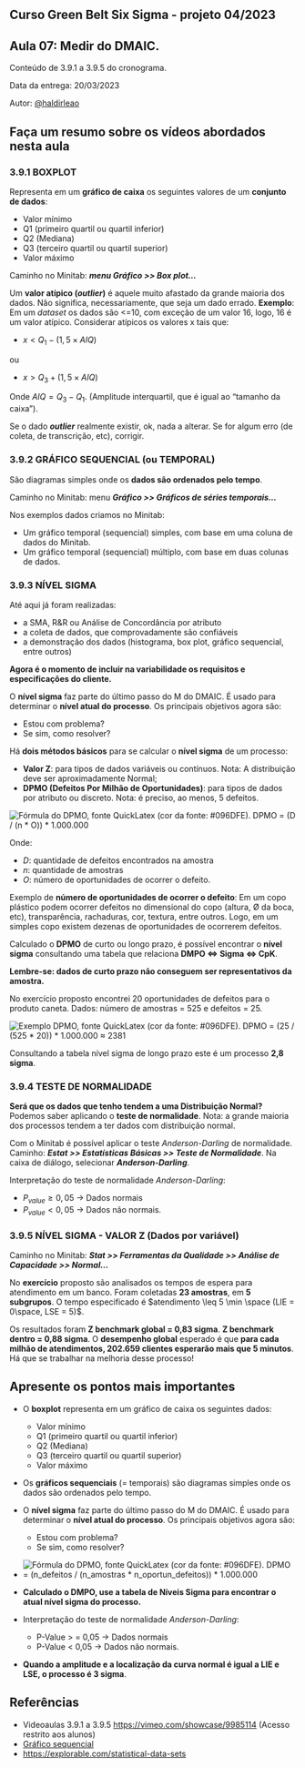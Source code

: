 ## Curso Green Belt Six Sigma - projeto 04/2023
## Aula 07: Medir do DMAIC.

Conteúdo de 3.9.1 a 3.9.5 do cronograma.

Data da entrega: 20/03/2023

Autor: [@haldirleao](https://github.com/haldirleao)

## Faça um resumo sobre os vídeos abordados nesta aula

### 3.9.1 BOXPLOT

Representa em um **gráfico de caixa** os seguintes valores de um **conjunto de dados**: 
- Valor mínimo
- Q1 (primeiro quartil ou quartil inferior)
- Q2 (Mediana)
- Q3 (terceiro quartil ou quartil superior)
- Valor máximo

Caminho no Minitab: **_menu Gráfico >> Box plot…_** 

Um **valor atípico (_outlier_)** é aquele muito afastado da grande maioria dos dados. Não significa, necessariamente, que seja um dado errado. **Exemplo**: Em um _dataset_ os dados são <=10, com exceção de um valor 16, logo, 16 é um valor atípico.
Considerar atípicos os valores x tais que:
- $x < Q_1 - (1,5 \times AIQ)$

ou

- $x > Q_3 + (1,5 \times AIQ)$  

Onde $AIQ = Q_3 - Q_1$. (Amplitude interquartil, que é igual ao “tamanho da caixa”).

Se o dado **_outlier_** realmente existir, ok, nada a alterar. Se for algum erro (de coleta, de transcrição, etc), corrigir.

### 3.9.2 GRÁFICO SEQUENCIAL (ou TEMPORAL)

São diagramas simples onde os **dados são ordenados pelo tempo**.

Caminho no Minitab: menu **_Gráfico >> Gráficos de séries temporais…_**

Nos exemplos dados criamos no Minitab:
- Um gráfico temporal (sequencial) simples, com base em uma coluna de dados do Minitab.
- Um gráfico temporal (sequencial) múltiplo, com base em duas colunas de dados.

### 3.9.3 NÍVEL SIGMA

Até aqui já foram realizadas:
- a SMA, R&R ou Análise de Concordância por atributo
- a coleta de dados, que comprovadamente são confiáveis
- a demonstração dos dados (histograma, box plot, gráfico sequencial, entre outros)

**Agora é o momento de incluir na variabilidade os requisitos e especificações do cliente.**

O **nível sigma** faz parte do último passo do M do DMAIC. É usado para determinar o **nível atual do processo**. Os principais objetivos agora são:
- Estou com problema?
- Se sim, como resolver?

Há **dois métodos básicos** para se calcular o **nível sigma** de um processo:
- **Valor Z**:  para tipos de dados variáveis ou contínuos. Nota: A distribuição deve ser aproximadamente Normal;
- **DPMO (Defeitos Por Milhão de Oportunidades)**: para tipos de dados por atributo ou discreto. Nota: é preciso, ao menos, 5 defeitos.

![Fórmula do DPMO, fonte QuickLatex (cor da fonte: #096DFE). DPMO = (D / (n * O)) * 1.000.000](https://drive.google.com/uc?id=1om__MgBnzEL842a7WpI3oAmAL9_mLBv_)

Onde:
- $D$: quantidade de defeitos encontrados na amostra
- $n$: quantidade de amostras
- $O$: número de oportunidades de ocorrer o defeito.

Exemplo de **número de oportunidades de ocorrer o defeito**: Em um copo plástico podem ocorrer defeitos no dimensional do copo (altura, Ø da boca, etc), transparência, rachaduras, cor, textura, entre outros. Logo, em um simples copo existem dezenas de oportunidades de ocorrerem defeitos.

Calculado o **DPMO** de curto ou longo prazo, é possível encontrar o **nível sigma** consultando uma tabela que relaciona **DMPO ⇔ Sigma ⇔ CpK**.

**Lembre-se: dados de curto prazo não conseguem ser representativos da amostra.**

No exercício proposto encontrei 20 oportunidades de defeitos para o produto caneta. Dados: número de amostras = 525 e defeitos = 25.

![Exemplo DPMO, fonte QuickLatex (cor da fonte: #096DFE). DPMO = (25 / (525 * 20)) * 1.000.000 ≈ 2381](https://drive.google.com/uc?id=1-_adx5L1_ZcExelq4vsFBrUin016O65x)

Consultando a tabela nível sigma de longo prazo este é um processo **2,8 sigma**.

### 3.9.4 TESTE DE NORMALIDADE

**Será que os dados que tenho tendem a uma Distribuição Normal?** Podemos saber aplicando o **teste de normalidade**. Nota: a grande maioria dos processos tendem a ter dados com distribuição normal.

Com o Minitab é possível aplicar o teste _Anderson-Darling_ de normalidade. Caminho: **_Estat >> Estatísticas Básicas >> Teste de Normalidade_**. Na caixa de diálogo, selecionar **_Anderson-Darling_**. 

Interpretação do teste de normalidade _Anderson-Darling_:
  - $P_{value} \geq 0,05$ → Dados normais
  - $P_{value} < 0,05$ → Dados não normais.

### 3.9.5 NÍVEL SIGMA - VALOR Z (Dados por variável)

Caminho no Minitab: **_Stat >> Ferramentas da Qualidade >> Análise de Capacidade >> Normal…_**

No **exercício** proposto são analisados os tempos de espera para atendimento em um banco. Foram coletadas **23 amostras**, em **5 subgrupos**. O tempo especificado é $atendimento \leq 5 \min \space (LIE = 0\space, LSE = 5)$.

Os resultados foram **Z benchmark global = 0,83 sigma**.  **Z benchmark dentro = 0,88 sigma**. O **desempenho global** esperado é que **para cada milhão de atendimentos, 202.659 clientes esperarão mais que 5 minutos**. Há que se trabalhar na melhoria desse processo!

## Apresente os pontos mais importantes

- O **boxplot** representa em um gráfico de caixa os seguintes dados:
  - Valor mínimo
  - Q1 (primeiro quartil ou quartil inferior)
  - Q2 (Mediana)
  - Q3 (terceiro quartil ou quartil superior)
  - Valor máximo
- Os **gráficos sequenciais** (= temporais) são diagramas simples onde os dados são ordenados pelo tempo.
- O **nível sigma** faz parte do último passo do M do DMAIC. É usado para determinar o **nível atual do processo**. Os principais objetivos agora são:
  - Estou com problema?
  - Se sim, como resolver?

- ![Fórmula do DPMO, fonte QuickLatex (cor da fonte: #096DFE). DPMO = (n_defeitos / (n_amostras * n_oportun_defeitos)) * 1.000.000](https://drive.google.com/uc?id=1gluR1AIpFGGgXKpjcK1ns2vvWk0NJpVl)

- **Calculado o DMPO, use a tabela de Níveis Sigma para encontrar o atual nível sigma do processo.**
- Interpretação do teste de normalidade _Anderson-Darling_:
  - P-Value > = 0,05 → Dados normais
  - P-Value < 0,05 → Dados não normais.
- **Quando a amplitude e a localização da curva normal é igual a LIE e LSE, o processo é 3 sigma**.

## Referências
- Videoaulas 3.9.1 a 3.9.5 https://vimeo.com/showcase/9985114 (Acesso restrito aos alunos)
- [Gráfico sequencial](https://docs.google.com/document/d/1EAGl43_Va2GzOj3K1ka_ivEbIIupjMyM)
- https://explorable.com/statistical-data-sets
